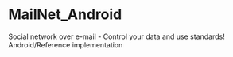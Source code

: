 MailNet_Android
===============

Social network over e-mail - Control your data and use standards! Android/Reference implementation

